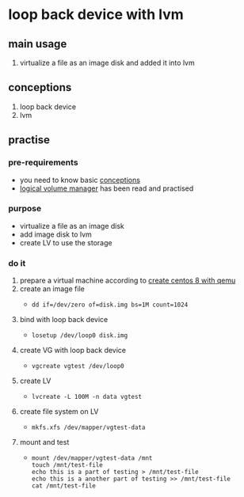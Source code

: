 # loop back device with lvm

## main usage

1. virtualize a file as an image disk and added it into lvm

## conceptions

1. loop back device
2. lvm

## practise

### pre-requirements

* you need to know basic [conceptions](#conceptions)
* [logical volume manager](logical.volume.manager.md) has been read and practised

### purpose

* virtualize a file as an image disk
* add image disk to lvm
* create LV to use the storage

### do it

1. prepare a virtual machine according to [create centos 8 with qemu](../qemu/create.centos.8.with.qemu.md)
2. create an image file
    * ```shell
      dd if=/dev/zero of=disk.img bs=1M count=1024
      ```
3. bind with loop back device
    * ```shell
      losetup /dev/loop0 disk.img
      ```
4. create VG with loop back device
    * ```shell
      vgcreate vgtest /dev/loop0
      ```
5. create LV
    * ```shell
      lvcreate -L 100M -n data vgtest
      ```
6. create file system on LV
    * ```shell
      mkfs.xfs /dev/mapper/vgtest-data
      ```
7. mount and test
    * ```shell
      mount /dev/mapper/vgtest-data /mnt
      touch /mnt/test-file
      echo this is a part of testing > /mnt/test-file
      echo this is a another part of testing >> /mnt/test-file
      cat /mnt/test-file
      ```